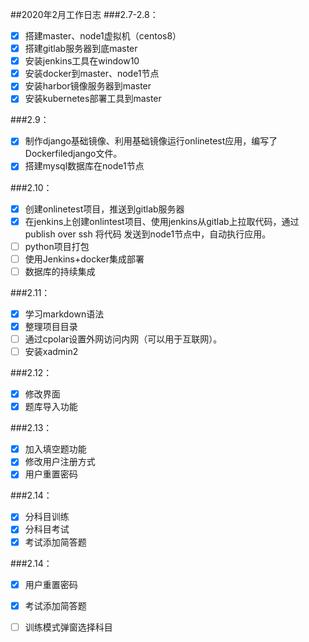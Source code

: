 ##2020年2月工作日志
###2.7-2.8：
- [x] 搭建master、node1虚拟机（centos8）
- [x] 搭建gitlab服务器到底master
- [x] 安装jenkins工具在window10
- [x] 安装docker到master、node1节点
- [x] 安装harbor镜像服务器到master
- [x] 安装kubernetes部署工具到master
 
###2.9：
- [x] 制作django基础镜像、利用基础镜像运行onlinetest应用，编写了Dockerfiledjango文件。
- [x] 搭建mysql数据库在node1节点

###2.10：
- [x] 创建onlinetest项目，推送到gitlab服务器
- [x] 在jenkins上创建onlintest项目、使用jenkins从gitlab上拉取代码，通过publish over ssh 将代码
发送到node1节点中，自动执行应用。
- [ ] python项目打包
- [ ] 使用Jenkins+docker集成部署
- [ ] 数据库的持续集成

###2.11：
- [x] 学习markdown语法
- [x] 整理项目目录
- [ ] 通过cpolar设置外网访问内网（可以用于互联网）。
- [ ] 安装xadmin2

###2.12：
- [x] 修改界面
- [x] 题库导入功能

###2.13：
- [x] 加入填空题功能
- [x] 修改用户注册方式
- [x] 用户重置密码

###2.14：
- [x] 分科目训练
- [x] 分科目考试
- [x] 考试添加简答题

###2.14：
- [x] 用户重置密码
- [x] 考试添加简答题
- [ ] 训练模式弹窗选择科目



